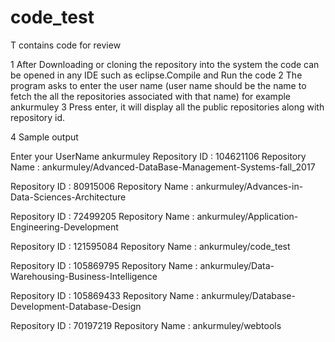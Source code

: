 # code_test
T contains code for review

1 After Downloading or cloning the repository into the system the code can be opened in any IDE such as eclipse.Compile and Run the code
2 The program asks to enter the user name (user name should be the name to fetch the all the repositories associated with that name) for example ankurmuley
3 Press enter, it will display all the public repositories along with repository id.

4 Sample output

Enter your UserName
ankurmuley
Repository ID : 104621106
Repository Name : ankurmuley/Advanced-DataBase-Management-Systems-fall_2017


Repository ID : 80915006
Repository Name : ankurmuley/Advances-in-Data-Sciences-Architecture


Repository ID : 72499205
Repository Name : ankurmuley/Application-Engineering-Development


Repository ID : 121595084
Repository Name : ankurmuley/code_test


Repository ID : 105869795
Repository Name : ankurmuley/Data-Warehousing-Business-Intelligence


Repository ID : 105869433
Repository Name : ankurmuley/Database-Development-Database-Design


Repository ID : 70197219
Repository Name : ankurmuley/webtools

